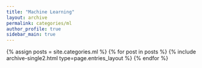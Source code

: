 ```yaml
---
title: "Machine Learning"
layout: archive
permalink: categories/ml
author_profile: true
sidebar_main: true
---
```



{% assign posts = site.categories.ml %}
{% for post in posts %} {% include archive-single2.html type=page.entries_layout %} {% endfor %}
